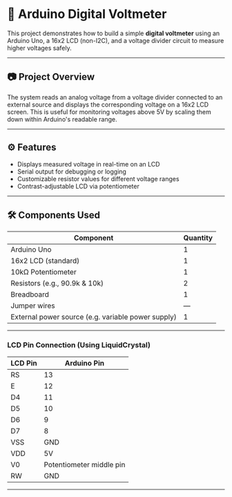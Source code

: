 # 🔌 Arduino Digital Voltmeter

This project demonstrates how to build a simple **digital voltmeter** using an Arduino Uno, a 16x2 LCD (non-I2C), and a voltage divider circuit to measure higher voltages safely.

---

## 📷 Project Overview

The system reads an analog voltage from a voltage divider connected to an external source and displays the corresponding voltage on a 16x2 LCD screen. This is useful for monitoring voltages above 5V by scaling them down within Arduino's readable range.

---

## ⚙️ Features

- Displays measured voltage in real-time on an LCD
- Serial output for debugging or logging
- Customizable resistor values for different voltage ranges
- Contrast-adjustable LCD via potentiometer

---

## 🛠️ Components Used

| Component              | Quantity |
|------------------------|----------|
| Arduino Uno            | 1        |
| 16x2 LCD (standard)    | 1        |
| 10kΩ Potentiometer     | 1        |
| Resistors (e.g., 90.9k & 10k) | 2        |
| Breadboard             | 1        |
| Jumper wires           | —        |
| External power source (e.g. variable power supply) | 1        |

---


### LCD Pin Connection (Using LiquidCrystal)
| LCD Pin | Arduino Pin |
|---------|-------------|
| RS      | 13           |
| E       | 12           |
| D4      | 11          |
| D5      | 10          |
| D6      | 9          |
| D7      | 8          |
| VSS     | GND         |
| VDD     | 5V          |
| V0      | Potentiometer middle pin |
| RW      | GND         |

---



